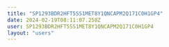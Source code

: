 ```yaml
---
title: "SP1293BDR2HFT5SS1MET8Y1QNCAPM2Q171C0H1GP4"
date: 2024-02-19T08:11:07.258Z
user: SP1293BDR2HFT5SS1MET8Y1QNCAPM2Q171C0H1GP4
layout: "users"
---
```

    
